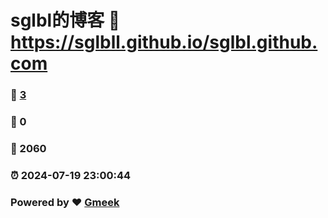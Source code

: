 # sglbl的博客 :link: https://sglbll.github.io/sglbl.github.com 
### :page_facing_up: [3](https://sglbll.github.io/sglbl.github.com/tag.html) 
### :speech_balloon: 0 
### :hibiscus: 2060 
### :alarm_clock: 2024-07-19 23:00:44 
### Powered by :heart: [Gmeek](https://github.com/Meekdai/Gmeek)
